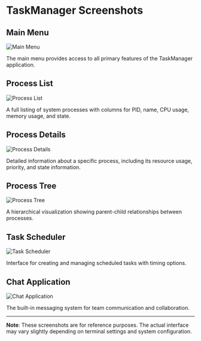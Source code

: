# TaskManager Screenshots

## Main Menu

![Main Menu](main_menu.png)

The main menu provides access to all primary features of the TaskManager application.

## Process List

![Process List](process_list.png)

A full listing of system processes with columns for PID, name, CPU usage, memory usage, and state.

## Process Details

![Process Details](process_details.png)

Detailed information about a specific process, including its resource usage, priority, and state information.

## Process Tree

![Process Tree](process_tree.png)

A hierarchical visualization showing parent-child relationships between processes.

## Task Scheduler

![Task Scheduler](task_scheduler.png)

Interface for creating and managing scheduled tasks with timing options.

## Chat Application

![Chat Application](chat_app.png)

The built-in messaging system for team communication and collaboration.

---

**Note**: These screenshots are for reference purposes. The actual interface may vary slightly depending on terminal settings and system configuration.
